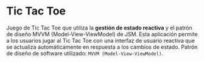 # Tic Tac Toe

Juego de Tic Tac Toe que utiliza la **gestión de estado reactiva** y el patrón de diseño MVVM (Model-View-ViewModel) de JSM. Esta aplicación permite a los usuarios jugar al Tic Tac Toe con una interfaz de usuario reactiva que se actualiza automáticamente en respuesta a los cambios de estado. Patrón de diseño de software utilizado: `MVVM (Model-View-ViewModel)`.